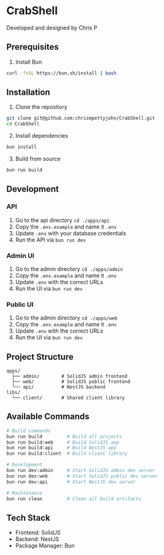 # CrabShell
Developed and designed by Chris P

## Prerequisites
1. Install Bun
```bash
curl -fsSL https://bun.sh/install | bash
```

## Installation
1. Clone the repository
```bash
git clone git@github.com:chrismpettyjohn/CrabShell.git
cd CrabShell
```

2. Install dependencies
```bash
bun install
```

3. Build from source
```bash
bun run build
```

## Development

### API 
1. Go to the api directory `cd ./apps/api`
2. Copy the `.env.example` and name it `.env`
3. Update `.env` with your database credentials
4. Run the API via `bun run dev`

### Admin UI
1. Go to the admin directory `cd ./apps/admin`
2. Copy the `.env.example` and name it `.env`
3. Update `.env` with the correct URLs
4. Run the UI via `bun run dev`

### Public UI
1. Go to the admin directory `cd ./apps/web`
2. Copy the `.env.example` and name it `.env`
3. Update `.env` with the correct URLs
4. Run the UI via `bun run dev`

## Project Structure

```
apps/
  ├── admin/        # SolidJS admin frontend
  ├── web/          # SolidJS public frontend
  └── api/          # NestJS backend
libs/
  └── client/       # Shared client library
```

## Available Commands

```bash
# Build commands
bun run build         # Build all projects
bun run build:web     # Build SolidJS app
bun run build:api     # Build NestJS app
bun run build:client  # Build client library

# Development
bun run dev:admin     # Start SolidJS admin dev server
bun run dev:web       # Start SolidJS public dev server
bun run dev:api       # Start NestJS dev server

# Maintenance
bun run clean         # Clean all build artifacts
```

## Tech Stack

- Frontend: SolidJS
- Backend: NestJS
- Package Manager: Bun